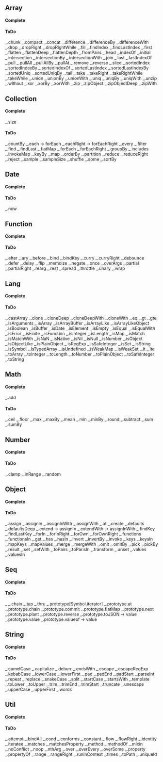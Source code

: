 ## Array
#### Complete





#### ToDo
_.chunk
_.compact
_.concat
_.difference
_.differenceBy
_.differenceWith
_.drop
_.dropRight
_.dropRightWhile
_.fill
_.findIndex
_.findLastIndex
_.first
_.flatten
_.flattenDeep
_.flattenDepth
_.fromPairs
_.head
_.indexOf
_.initial
_.intersection
_.intersectionBy
_.intersectionWith
_.join
_.last
_.lastIndexOf
_.pull
_.pullAll
_.pullAllBy
_.pullAt
_.remove
_.reverse
_.slice
_.sortedIndex
_.sortedIndexBy
_.sortedIndexOf
_.sortedLastIndex
_.sortedLastIndexBy
_.sortedUniq
_.sortedUniqBy
_.tail
_.take
_.takeRight
_.takeRightWhile
_.takeWhile
_.union
_.unionBy
_.unionWith
_.uniq
_.uniqBy
_.uniqWith
_.unzip
_.without
_.xor
_.xorBy
_.xorWith
_.zip
_.zipObject
_.zipObjectDeep
_.zipWith


## Collection
#### Complete
_.size





#### ToDo
_.countBy
_.each -> forEach
_.eachRight -> forEachRight
_.every
_.filter
_.find
_.findLast
_.flatMap
_.forEach
_.forEachRight
_.groupBy
_.includes
_.invokeMap
_.keyBy
_.map
_.orderBy
_.partition
_.reduce
_.reduceRight
_.reject
_.sample
_.sampleSize
_.shuffle
_.some
_.sortBy




## Date
#### Complete





#### ToDo
_.now




## Function
 
#### Complete





#### ToDo
_.after
_.ary
_.before
_.bind
_.bindKey
_.curry
_.curryRight
_.debounce
_.defer
_.delay
_.flip
_.memoize
_.negate
_.once
_.overArgs
_.partial
_.partialRight
_.rearg
_.rest
_.spread
_.throttle
_.unary
_.wrap


## Lang


#### Complete





#### ToDo
_.castArray
_.clone
_.cloneDeep
_.cloneDeepWith
_.cloneWith
_.eq
_.gt
_.gte
_.isArguments
_.isArray
_.isArrayBuffer
_.isArrayLike
_.isArrayLikeObject
_.isBoolean
_.isBuffer
_.isDate
_.isElement
_.isEmpty
_.isEqual
_.isEqualWith
_.isError
_.isFinite
_.isFunction
_.isInteger
_.isLength
_.isMap
_.isMatch
_.isMatchWith
_.isNaN
_.isNative
_.isNil
_.isNull
_.isNumber
_.isObject
_.isObjectLike
_.isPlainObject
_.isRegExp
_.isSafeInteger
_.isSet
_.isString
_.isSymbol
_.isTypedArray
_.isUndefined
_.isWeakMap
_.isWeakSet
_.lt
_.lte
_.toArray
_.toInteger
_.toLength
_.toNumber
_.toPlainObject
_.toSafeInteger
_.toString




## Math

#### Complete
_.add





#### ToDo
_.ceil
_.floor
_.max
_.maxBy
_.mean
_.min
_.minBy
_.round
_.subtract
_.sum
_.sumBy


## Number
#### Complete





#### ToDo
_.clamp
_.inRange
_.random


## Object
#### Complete





#### ToDo
_.assign
_.assignIn
_.assignInWith
_.assignWith
_.at
_.create
_.defaults
_.defaultsDeep
_.extend -> assignIn
_.extendWith -> assignInWith
_.findKey
_.findLastKey
_.forIn
_.forInRight
_.forOwn
_.forOwnRight
_.functions
_.functionsIn
_.get
_.has
_.hasIn
_.invert
_.invertBy
_.invoke
_.keys
_.keysIn
_.mapKeys
_.mapValues
_.merge
_.mergeWith
_.omit
_.omitBy
_.pick
_.pickBy
_.result
_.set
_.setWith
_.toPairs
_.toParisIn
_.transform
_.unset
_.values
_.valuesIn



## Seq
#### Complete





#### ToDo
_
_.chain
_.tap
_.thru
_.prototype[Symbol.iterator]
_.prototype.at
_.prototype.chain
_.prototype.commit
_.prototype.flatMap
_.prototype.next
_.prototype.plant
_.prototype.reverse
_.prototype.toJSON -> value
_.prototype.value
_.prototype.valueof -> value




## String
#### Complete





#### ToDo
_.camelCase
_.capitalize
_.deburr
_.endsWith
_.escape
_.escapeRegExp
_.kebabCase
_.lowerCase
_.lowerFirst
_.pad
_.padEnd
_.padStart
_.parseInt
_.repeat
_.replace
_.snakeCase
_.split
_.startCase
_.startsWith
_.template
_.toLower
_.toUpper
_.trim
_.trimEnd
_.trimStart
_.truncate
_.unescape
_.upperCase
_.upperFirst
_.words



## Util
#### Complete





#### ToDo
_.attempt
_.bindAll
_.cond
_.conforms
_.constant
_.flow
_.flowRight
_.identity
_.iteratee
_.matches
_.matchesProperty
_.method
_.methodOf
_.mixin
_.noConflict
_.noop
_.nthArg
_.over
_.overEvery
_.overSome
_.property
_.propertyOf
_.range
_.rangeRight
_.runInContext
_.times
_.toPath
_.uniqueId


